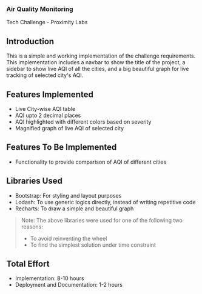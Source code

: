 ### Air Quality Monitoring

Tech Challenge - Proximity Labs

## Introduction

This is a simple and working implementation of the challenge requirements. This implementation includes a navbar to show the title of the project, a sidebar to show live AQI of all the cities, and a big beautiful graph for live tracking of selected city's AQI.

## Features Implemented

-   Live City-wise AQI table
-   AQI upto 2 decimal places
-   AQI highlighted with different colors based on severity
-   Magnified graph of live AQI of selected city

## Features To Be Implemented

-   Functionality to provide comparison of AQI of different cities

## Libraries Used

-   Bootstrap: For styling and layout purposes
-   Lodash: To use generic logics directly, instead of writing repetitive code
-   Recharts: To draw a simple and beautiful graph

> Note: The above libraries were used for one of the following two reasons:
> -   To avoid reinventing the wheel
> -   To find the simplest solution under time constraint

## Total Effort

-   Implementation: 8-10 hours
-   Deployment and Documentation: 1-2 hours
